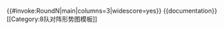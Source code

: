 {{#invoke:RoundN|main|columns=3|widescore=yes}}<noinclude>
{{documentation}}
[[Category:8队对阵形势图模板]]
</noinclude>